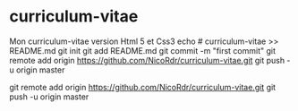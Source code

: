 # curriculum-vitae
Mon curriculum-vitae version Html 5 et Css3
echo # curriculum-vitae >> README.md
git init
git add README.md
git commit -m "first commit"
git remote add origin https://github.com/NicoRdr/curriculum-vitae.git
git push -u origin master

git remote add origin https://github.com/NicoRdr/curriculum-vitae.git
git push -u origin master
